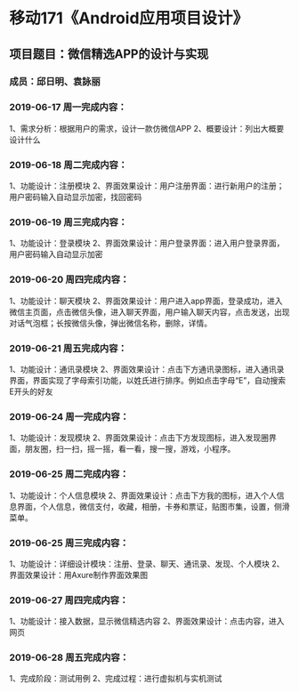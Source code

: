 # 移动171《Android应用项目设计》
## 项目题目：微信精选APP的设计与实现
### 成员：邱日明、袁詠丽

### 2019-06-17 周一完成内容：
1、需求分析：根据用户的需求，设计一款仿微信APP
2、概要设计：列出大概要设计什么


### 2019-06-18 周二完成内容：
1、功能设计：注册模块
2、界面效果设计：用户注册界面：进行新用户的注册；用户密码输入自动显示加密，找回密码


### 2019-06-19 周三完成内容：
1、功能设计：登录模块
2、界面效果设计：用户登录界面：进入用户登录界面，用户密码输入自动显示加密


### 2019-06-20 周四完成内容：
1、功能设计：聊天模块
2、界面效果设计：用户进入app界面，登录成功，进入微信主页面，点击微信头像，进入聊天界面，用户输入聊天内容，点击发送，出现对话气泡框；长按微信头像，弹出微信名称，删除，详情。 


### 2019-06-21 周五完成内容：
1、功能设计：通讯录模块
2、界面效果设计：点击下方通讯录图标，进入通讯录界面，界面实现了字母索引功能，以姓氏进行排序。例如点击字母“E”，自动搜索E开头的好友

### 2019-06-24 周一完成内容：
1、功能设计：发现模块
2、界面效果设计：点击下方发现图标，进入发现圈界面，朋友圈，扫一扫，摇一摇，看一看，搜一搜，游戏，小程序。


### 2019-06-25 周二完成内容：
1、功能设计：个人信息模块
2、界面效果设计：点击下方我的图标，进入个人信息界面，个人信息，微信支付，收藏，相册，卡券和票证，贴图市集，设置，侧滑菜单。


### 2019-06-25 周三完成内容：
1、功能设计：详细设计模块：注册、登录、聊天、通讯录、发现、个人模块
2、界面效果设计：用Axure制作界面效果图


### 2019-06-27 周四完成内容：
1、功能设计：接入数据，显示微信精选内容
2、界面效果设计：点击内容，进入网页


### 2019-06-28 周五完成内容：
1、完成阶段：测试用例
2、完成过程：进行虚拟机与实机测试
